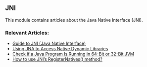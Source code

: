 ## JNI

This module contains articles about the Java Native Interface (JNI).

### Relevant Articles: 

- [Guide to JNI (Java Native Interface)](https://www.baeldung.com/jni)
- [Using JNA to Access Native Dynamic Libraries](https://www.baeldung.com/java-jna-dynamic-libraries)
- [Check if a Java Program Is Running in 64-Bit or 32-Bit JVM](https://www.baeldung.com/java-detect-jvm-64-or-32-bit)
- [How to use JNI’s RegisterNatives() method?](https://www.baeldung.com/jni-registernatives)
